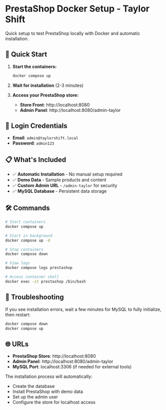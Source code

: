 # PrestaShop Docker Setup - Taylor Shift

Quick setup to test PrestaShop locally with Docker and automatic installation.

## 🚀 Quick Start

1. **Start the containers:**
   ```bash
   docker compose up
   ```

2. **Wait for installation** (2-3 minutes)

3. **Access your PrestaShop store:**
   - **Store Front**: http://localhost:8080
   - **Admin Panel**: http://localhost:8080/admin-taylor

## 🔐 Login Credentials

- **Email**: `admin@taylorshift.local`
- **Password**: `admin123`

## 📋 What's Included

- ✅ **Automatic Installation** - No manual setup required
- ✅ **Demo Data** - Sample products and content
- ✅ **Custom Admin URL** - `/admin-taylor` for security
- ✅ **MySQL Database** - Persistent data storage

## 🛠️ Commands

```bash
# Start containers
docker compose up

# Start in background
docker compose up -d

# Stop containers
docker compose down

# View logs
docker compose logs prestashop

# Access container shell
docker exec -it prestashop /bin/bash
```

## 🔧 Troubleshooting

If you see installation errors, wait a few minutes for MySQL to fully initialize, then restart:

```bash
docker compose down
docker compose up
```

## 🌐 URLs

- **PrestaShop Store**: http://localhost:8080
- **Admin Panel**: http://localhost:8080/admin-taylor
- **MySQL Port**: localhost:3306 (if needed for external tools)

The installation process will automatically:
- Create the database
- Install PrestaShop with demo data
- Set up the admin user
- Configure the store for localhost access
